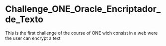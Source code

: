 # Challenge_ONE_Oracle_Encriptador_de_Texto
This is the first challenge of the course of ONE wich consist in a web were the user can encrypt a text  
